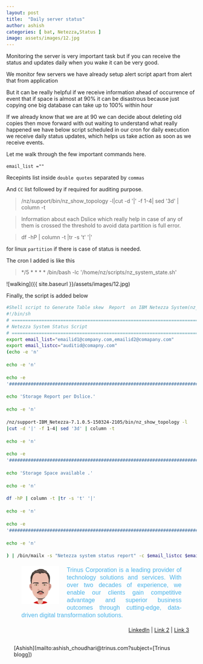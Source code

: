 ```yaml
---
layout: post
title:  "Daily server status"
author: ashish
categories: [ bat, Netezza,Status ]
image: assets/images/12.jpg
---
```

Monitoring the server is very important task but if you can receive the
status and updates daily when you wake it can be very good.

We monitor few servers we have already setup alert script apart from
alert that from application

But it can be really helpful if we receive information ahead of
occurrence of event that if space is almost at 90% it can be disastrous
because just copying one big database can take up to 100% within hour

If we already know that we are at 90 we can decide about deleting old
copies then move forward with out waiting to understand what really
happened we have below script scheduled in our cron for daily execution
we receive daily status updates, which helps us take action as soon as
we receive events.

Let me walk through the few important commands here.

`email_list =""`

Recepints list inside `double quotes` separated by `commas`

And `CC` list followed by if required for auditing purpose.

> /nz/support/bin/nz_show_topology -l|cut -d '|' -f 1-4| sed '3d' | column -t

> Information about each Dslice which really help in case of any of them is crossed the threshold to avoid data partition is full error.

> df -hP | column -t |tr -s 't' '|'

for linux `partition` if there is case of status is needed.

The cron I added is like this

> */5 * * * * /bin/bash -lc '/home/nz/scripts/nz_system_state.sh'

![walking]({{ site.baseurl }}/assets/images/12.jpg)

Finally, the script is added below

```sh
#Shell script to Generate Table skew  Report  on IBM Netezza System(nz_show_topology).
#!/bin/sh
# =============================================================================
# Netezza System Status Script 
# =============================================================================
export email_list="emailid1@company.com,emailid2@comapany.com"
export email_listcc="auditid@comapny.com"
(echo -e 'n'

echo -e 'n'

echo -e
'########################################################################################################################'

echo 'Storage Report per Dslice.'

echo -e 'n'

/nz/support-IBM_Netezza-7.1.0.5-150324-2105/bin/nz_show_topology -l
|cut -d '|' -f 1-4| sed '3d' | column -t

echo -e 'n'

echo -e
'########################################################################################################################'

echo 'Storage Space available .'

echo -e 'n'

df -hP | column -t |tr -s 't' '|'

echo -e 'n'

echo -e
'########################################################################################################################'

echo -e 'n'

) | /bin/mailx -s "Netezza system status report" -c $email_listcc $email_list

```
<div style="Margin:20px;">
            <img src="/assets/images/avatar_ashish.jpg" align="left" width="100" height="100" border="0" style="Margin:0 20px 20px 20px; background:#E79851;" />
            <p style="Margin:10px 20px 20px 20px; font:16px/1.25 sans-serif; color:#4CB3E8; text-align:justify;">
               Trinus Corporation is a leading provider of technology solutions and services. With over two decades of experience, we enable our clients gain competitive advantage and superior business outcomes through cutting-edge, data-driven digital transformation solutions.
            <p align="right">
              <a href="linkedin.com/in/mannara-technologies-recruitment-team-1947495b">LinkedIn</a> |
              <a href="#">Link 2</a> |
              <a href="#">Link 3</a>
              <br><br>
            </p>
			[Ashish](mailto:ashish_choudhari@trinus.com?subject=[Trinus blogg])
			</p>
</div>